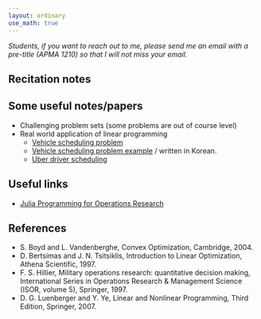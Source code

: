 ```yaml
---
layout: ordinary
use_math: true 
---
```


*Students, if you want to reach out to me, please send me an email with a pre-title (APMA 1210) so that I will not miss your email.*


## Recitation notes

## Some useful notes/papers

- Challenging problem sets (some problems are out of course level)
- Real world application of linear programming
  - [Vehicle scheduling problem](https://www.jstor.org/stable/3009018)
  - [Vehicle scheduling problem example](https://tech.socarcorp.kr/data/2022/06/10/reservation-tetris.html) / written in Korean. 
  - [Uber driver scheduling](https://towardsdatascience.com/uber-driver-schedule-optimization-62879ea41658)

## Useful links

- [Julia Programming for Operations Research](https://www.chkwon.net/julia/#julia-programming-for-operations-research-2nd-edition)
  

## References
- S. Boyd and L. Vandenberghe, Convex Optimization, Cambridge, 2004.
- D. Bertsimas and J. N. Tsitsiklis, Introduction to Linear Optimization, Athena Scientific, 1997.
- F. S. Hillier, Military operations research: quantitative decision making, International Series in Operations Research & Management Science (ISOR, volume 5), Springer, 1997.
- D. G. Luenberger and Y. Ye, Linear and Nonlinear Programming, Third Edition, Springer, 2007.
  
